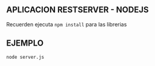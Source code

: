 ## APLICACION RESTSERVER - NODEJS

Recuerden ejecuta ```npm install``` para las librerias

## EJEMPLO

```
node server.js 
```